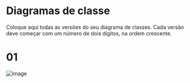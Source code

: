 # Diagramas de classe
Coloque aqui todas as versões do seu diagrama de classes. Cada versão deve começar com um número de dois dígitos, na ordem crescente.

# 01
![image](https://github.com/puc-aulas/lpm-noite-quarta-pl-bruna-bernardes/assets/103763350/d08b507e-2503-42fe-84f6-fe9f47874301)
